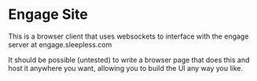 
# Engage Site

This is a browser client that uses websockets to interface
with the engage server at engage.sleepless.com

It should be possible (untested) to write a browser page
that does this and host it anywhere you want, allowing you
to build the UI any way you like.


